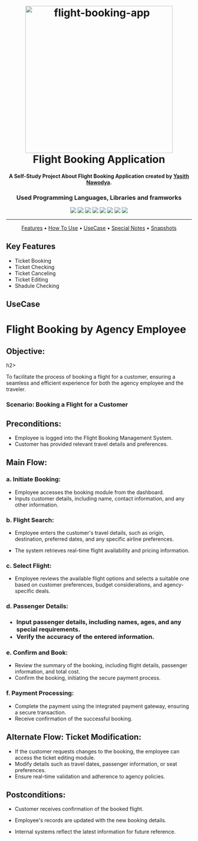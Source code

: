 
<h1 align="center">
  <br>
  <a href="http://"><img src="https://github.com/Yasith8/flight-ticket-booking-application/assets/90121062/9ece8417-62c3-4980-aa97-ba3551fb001e" alt="flight-booking-app" width="400" height="`180"></a>
  <br>
  Flight Booking Application
  <br>
</h1>

<h4 align="center">A Self-Study Project About Flight Booking Application created by <a href="https://github.com/Yasith8" target="_blank">Yasith Nawodya</a>.</h4>
<h3 align="center">Used Programming Languages, Libraries and framworks</h3>
<p align="center">
  <span><img src="https://img.shields.io/badge/Javascript-white?logo=javascript"></span>
    <span><img src="https://img.shields.io/badge/HTML-white?logo=html5"></span>
    <span><img src="https://img.shields.io/badge/CSS-black?logo=css3"></span>
  <span><img src="https://img.shields.io/badge/Bootstrap-pink?logo=bootstrap"></span>
   <span><img src="https://img.shields.io/badge/React-black?logo=react"></span>
<span><img src="https://img.shields.io/badge/NodeJS-Yellow?logo=node.js"></span>
    <span><img src="https://img.shields.io/badge/Express-black?logo=express"></span>
    <span><img src="https://img.shields.io/badge/MongoDB-white?logo=mongodb"></span>
</p>
<hr/>
<p align="center">
  <a href="#features">Features</a> •
  <a href="#how-to-use">How To Use</a> •
  <a href="#usecase">UseCase</a> •
  <a href="#note">Special Notes</a> •
  <a href="#snap">Snapshots</a> 
</p>


## Key Features

* Ticket Booking
* Ticket Checking
* Ticket Canceling
* Ticket Editing
* Shadule Checking


## UseCase

<h1> Flight Booking by Agency Employee</h1>

<h2>Objective:</h2>h2>
<p>To facilitate the process of booking a flight for a customer, ensuring a seamless and efficient experience for both the agency employee and the traveler.</p>

<h3>Scenario: Booking a Flight for a Customer<h3>

<h2>Preconditions:</h2>

<ul>
  
  <li>
Employee is logged into the Flight Booking Management System.
  </li>
  <li>
Customer has provided relevant travel details and preferences.
  </li>
</ul>

<h2>Main Flow:</h2>

<h3>a. Initiate Booking:</h3>

<ul>
 <li>
  Employee accesses the booking module from the dashboard.
   
 </li>
 <li>
  Inputs customer details, including name, contact information, and any other information.
   
 </li>
  
</ul>
  
<h3>b. Flight Search:</h3>

<ul>
  <li>
    
Employee enters the customer's travel details, such as origin, destination, preferred dates, and any specific airline preferences.
  </li>
  <li>
The system retrieves real-time flight availability and pricing information.
  </li>
</ul>

<h3>c. Select Flight:</h3>

<ul>
 <li>
Employee reviews the available flight options and selects a suitable one based on customer preferences, budget considerations, and agency-specific deals.
   
 </li>
  
</ul>
<h3>d. Passenger Details:<h3>

<ul>
<li>Input passenger details, including names, ages, and any special requirements.</li>
<li>Verify the accuracy of the entered information.</li>
</ul>

<h3>e. Confirm and Book:</h3>

<ul>
<li>
Review the summary of the booking, including flight details, passenger information, and total cost.
  
</li>
  
<li>
Confirm the booking, initiating the secure payment process.
</li>
</ul>
<h3>f. Payment Processing:</h3>

<ul>
<li>
Complete the payment using the integrated payment gateway, ensuring a secure transaction.
  
</li>
<li>
Receive confirmation of the successful booking.
  
</li>
  
</ul>

<h2>Alternate Flow: Ticket Modification:</h2>
<ul>
<li>
If the customer requests changes to the booking, the employee can access the ticket editing module.
  
</li>
<li>
Modify details such as travel dates, passenger information, or seat preferences.
  
</li>
<li>
Ensure real-time validation and adherence to agency policies.
  
</li>
  
</ul>

<h2>Postconditions:</h2>
<ul>
  <li>
    
Customer receives confirmation of the booked flight.
  </li>
  <li>
    
Employee's records are updated with the new booking details.
  </li>
  <li>
    
Internal systems reflect the latest information for future reference.
  </li>

</ul>
